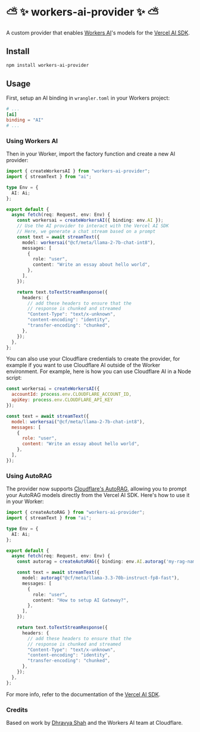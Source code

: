 # ⛅️ ✨ workers-ai-provider ✨ ⛅️

A custom provider that enables [Workers AI](https://ai.cloudflare.com/)'s models for the [Vercel AI SDK](https://sdk.vercel.ai/).

## Install

```bash
npm install workers-ai-provider
```

## Usage

First, setup an AI binding in `wrangler.toml` in your Workers project:

```toml
# ...
[ai]
binding = "AI"
# ...
```

### Using Workers AI

Then in your Worker, import the factory function and create a new AI provider:

```ts
import { createWorkersAI } from "workers-ai-provider";
import { streamText } from "ai";

type Env = {
  AI: Ai;
};

export default {
  async fetch(req: Request, env: Env) {
    const workersai = createWorkersAI({ binding: env.AI });
    // Use the AI provider to interact with the Vercel AI SDK
    // Here, we generate a chat stream based on a prompt
    const text = await streamText({
      model: workersai("@cf/meta/llama-2-7b-chat-int8"),
      messages: [
        {
          role: "user",
          content: "Write an essay about hello world",
        },
      ],
    });

    return text.toTextStreamResponse({
      headers: {
        // add these headers to ensure that the
        // response is chunked and streamed
        "Content-Type": "text/x-unknown",
        "content-encoding": "identity",
        "transfer-encoding": "chunked",
      },
    });
  },
};
```

You can also use your Cloudflare credentials to create the provider, for example if you want to use Cloudflare AI outside of the Worker environment. For example, here is how you can use Cloudflare AI in a Node script:

```js
const workersai = createWorkersAI({
  accountId: process.env.CLOUDFLARE_ACCOUNT_ID,
  apiKey: process.env.CLOUDFLARE_API_KEY
});

const text = await streamText({
  model: workersai("@cf/meta/llama-2-7b-chat-int8"),
  messages: [
    {
      role: "user",
      content: "Write an essay about hello world",
    },
  ],
});
```

### Using AutoRAG

The provider now supports [Cloudflare's AutoRAG](https://developers.cloudflare.com/autorag/), allowing you to prompt your AutoRAG models directly from the Vercel AI SDK. Here's how to use it in your Worker:

```ts
import { createAutoRAG } from "workers-ai-provider";
import { streamText } from "ai";

type Env = {
  AI: Ai;
};

export default {
  async fetch(req: Request, env: Env) {
    const autorag = createAutoRAG({ binding: env.AI.autorag('my-rag-name') });

    const text = await streamText({
      model: autorag("@cf/meta/llama-3.3-70b-instruct-fp8-fast"),
      messages: [
        {
          role: "user",
          content: "How to setup AI Gateway?",
        },
      ],
    });

    return text.toTextStreamResponse({
      headers: {
        // add these headers to ensure that the
        // response is chunked and streamed
        "Content-Type": "text/x-unknown",
        "content-encoding": "identity",
        "transfer-encoding": "chunked",
      },
    });
  },
};
```

For more info, refer to the documentation of the [Vercel AI SDK](https://sdk.vercel.ai/).

### Credits

Based on work by [Dhravya Shah](https://twitter.com/DhravyaShah) and the Workers AI team at Cloudflare.
